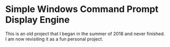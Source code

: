 # Simple Windows Command Prompt Display Engine
 This is an old project that I began in the summer of 2018 and never finished. I am now revisiting it as a fun personal project.

